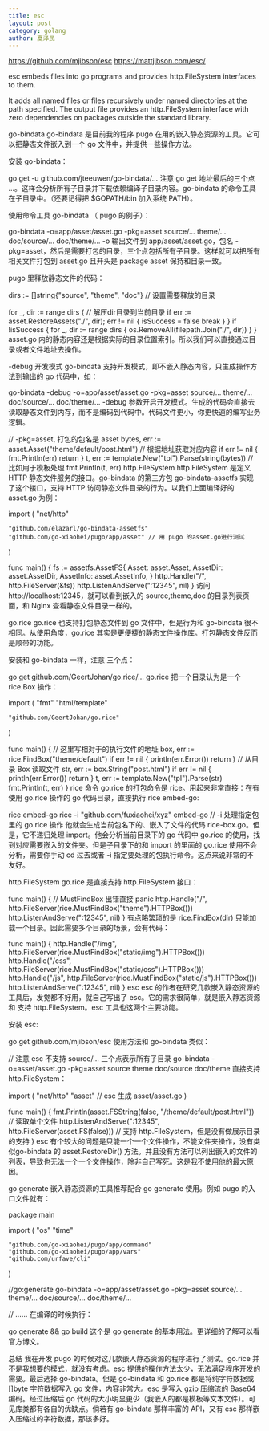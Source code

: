 ```yaml
---
title: esc
layout: post
category: golang
author: 夏泽民
---
```

https://github.com/mjibson/esc
https://mattjibson.com/esc/

esc embeds files into go programs and provides http.FileSystem interfaces to them.

It adds all named files or files recursively under named directories at the path specified. The output file provides an http.FileSystem interface with zero dependencies on packages outside the standard library.

<!-- more -->
go-bindata
go-bindata 是目前我的程序 pugo 在用的嵌入静态资源的工具。它可以把静态文件嵌入到一个 go 文件中，并提供一些操作方法。

安装 go-bindata：

go get -u github.com/jteeuwen/go-bindata/...
注意 go get 地址最后的三个点 ...。这样会分析所有子目录并下载依赖编译子目录内容。go-bindata 的命令工具在子目录中。（还要记得把 $GOPATH/bin 加入系统 PATH）。

使用命令工具 go-bindata （ pugo 的例子）：

go-bindata -o=app/asset/asset.go -pkg=asset source/... theme/... doc/source/... doc/theme/... 
-o 输出文件到 app/asset/asset.go，包名 -pkg=asset，然后是需要打包的目录，三个点包括所有子目录。这样就可以把所有相关文件打包到 asset.go 且开头是 package asset 保持和目录一致。

pugo 里释放静态文件的代码：

dirs := []string{"source", "theme", "doc"} // 设置需要释放的目录

for _, dir := range dirs {
    // 解压dir目录到当前目录
    if err := asset.RestoreAssets("./", dir); err != nil {
        isSuccess = false
        break
    }
}
if !isSuccess {
    for _, dir := range dirs {
        os.RemoveAll(filepath.Join("./", dir))
    }
}
asset.go 内的静态内容还是根据实际的目录位置索引。所以我们可以直接通过目录或者文件地址去操作。

-debug 开发模式
go-bindata 支持开发模式，即不嵌入静态内容，只生成操作方法到输出的 go 代码中，如：

go-bindata -debug -o=app/asset/asset.go -pkg=asset source/... theme/... doc/source/... doc/theme/... 
-debug 参数开启开发模式。生成的代码会直接去读取静态文件到内存，而不是编码到代码中。代码文件更小，你更快速的编写业务逻辑。

// -pkg=asset, 打包的包名是 asset
bytes, err := asset.Asset("theme/default/post.html")    // 根据地址获取对应内容
if err != nil {
    fmt.Println(err)
    return
}
t, err := template.New("tpl").Parse(string(bytes))      // 比如用于模板处理
fmt.Println(t, err)
http.FileSystem
http.FileSystem 是定义 HTTP 静态文件服务的接口。go-bindata 的第三方包 go-bindata-assetfs 实现了这个接口，支持 HTTP 访问静态文件目录的行为。以我们上面编译好的 asset.go 为例：

import (
    "net/http"

    "github.com/elazarl/go-bindata-assetfs"
    "github.com/go-xiaohei/pugo/app/asset" // 用 pugo 的asset.go进行测试
)

func main() {
    fs := assetfs.AssetFS{
        Asset:     asset.Asset,
        AssetDir:  asset.AssetDir,
        AssetInfo: asset.AssetInfo,
    }
    http.Handle("/", http.FileServer(&fs))
    http.ListenAndServe(":12345", nil)
}
访问 http://localhost:12345，就可以看到嵌入的 source,theme,doc 的目录列表页面，和 Nginx 查看静态文件目录一样的。

go.rice
go.rice 也支持打包静态文件到 go 文件中，但是行为和 go-bindata 很不相同。从使用角度，go.rice 其实是更便捷的静态文件操作库。打包静态文件反而是顺带的功能。

安装和 go-bindata 一样，注意 三个点：

go get github.com/GeertJohan/go.rice/...
go.rice 把一个目录认为是一个 rice.Box 操作：

import (
    "fmt"
    "html/template"

    "github.com/GeertJohan/go.rice"
)

func main() {
    // 这里写相对于的执行文件的地址
    box, err := rice.FindBox("theme/default")
    if err != nil {
        println(err.Error())
        return
    }
    // 从目录 Box 读取文件
    str, err := box.String("post.html")
    if err != nil {
        println(err.Error())
        return
    }
    t, err := template.New("tpl").Parse(str)
    fmt.Println(t, err)
}
rice 命令
go.rice 的打包命令是 rice。用起来非常直接：在有使用 go.rice 操作的 go 代码目录，直接执行 rice embed-go:

rice embed-go
rice -i "github.com/fuxiaohei/xyz" embed-go // -i 处理指定包里的 go.rice 操作
他就会生成当前包名下的、嵌入了文件的代码 rice-box.go。但是，它不递归处理 import。他会分析当前目录下的 go 代码中 go.rice 的使用，找到对应需要嵌入的文件夹。但是子目录下的和 import 的里面的 go.rice 使用不会分析，需要你手动 cd 过去或者 -i 指定要处理的包执行命令。这点来说非常的不友好。

http.FileSystem
go.rice 是直接支持 http.FileSystem 接口：

func main() {
    // MustFindBox 出错直接 panic
    http.Handle("/", http.FileServer(rice.MustFindBox("theme").HTTPBox()))
    http.ListenAndServe(":12345", nil)
}
有点略繁琐的是 rice.FindBox(dir) 只能加载一个目录。因此需要多个目录的场景，会有代码：

func main() {
    http.Handle("/img", http.FileServer(rice.MustFindBox("static/img").HTTPBox()))
    http.Handle("/css", http.FileServer(rice.MustFindBox("static/css").HTTPBox()))
    http.Handle("/js", http.FileServer(rice.MustFindBox("static/js").HTTPBox()))
    http.ListenAndServe(":12345", nil)
}
esc
esc 的作者在研究几款嵌入静态资源的工具后，发觉都不好用，就自己写出了 esc。它的需求很简单，就是嵌入静态资源 和 支持 http.FileSystem。esc 工具也这两个主要功能。

安装 esc:

go get github.com/mjibson/esc
使用方法和 go-bindata 类似：

// 注意 esc 不支持 source/... 三个点表示所有子目录
go-bindata -o=asset/asset.go -pkg=asset source theme doc/source doc/theme
直接支持 http.FileSystem：

import (
    "net/http"
    "asset" // esc 生成 asset/asset.go 
)

func main() {
    fmt.Println(asset.FSString(false, "/theme/default/post.html"))         // 读取单个文件
    http.ListenAndServe(":12345", http.FileServer(asset.FS(false)))     // 支持 http.FileSystem，但是没有做展示目录的支持
}
esc 有个较大的问题是只能一个一个文件操作，不能文件夹操作，没有类似go-bindata 的 asset.RestoreDir() 方法。并且没有方法可以列出嵌入的文件的列表，导致也无法一个一个文件操作，除非自己写死。这是我不使用他的最大原因。

go generate
嵌入静态资源的工具推荐配合 go generate 使用。例如 pugo 的入口文件就有：

package main

import (
    "os"
    "time"

    "github.com/go-xiaohei/pugo/app/command"
    "github.com/go-xiaohei/pugo/app/vars"
    "github.com/urfave/cli"
)

//go:generate go-bindata -o=app/asset/asset.go -pkg=asset source/... theme/... doc/source/... doc/theme/...

// ......
在编译的时候执行：

go generate && go build
这个是 go generate 的基本用法。更详细的了解可以看 官方博文。

总结
我在开发 pugo 的时候对这几款嵌入静态资源的程序进行了测试。go.rice 并不是我想要的模式，就没有考虑。esc 提供的操作方法太少，无法满足程序开发的需要。最后选择 go-bindata。但是 go-bindata 和 go.rice 都是将纯字符数据或 []byte 字符数据写入 go 文件，内容非常大。esc 是写入 gzip 压缩流的 Base64 编码。经过压缩后 go 代码的大小明显更少（我嵌入的都是模板等文本文件）。可见库类都有各自的优缺点。倘若有 go-bindata 那样丰富的 API，又有 esc 那样嵌入压缩过的字符数据，那该多好。
